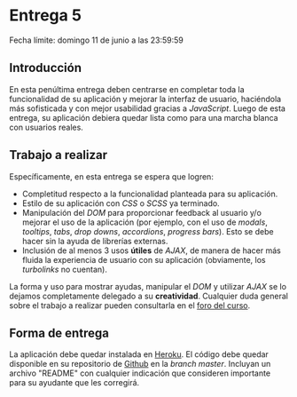 # Entrega 5

Fecha límite: domingo 11 de junio a las 23:59:59

## Introducción

En esta penúltima entrega deben centrarse en completar toda la funcionalidad de su aplicación y mejorar la interfaz de usuario, haciéndola más sofisticada y con mejor usabilidad gracias a _JavaScript_. Luego de esta entrega, su aplicación debiera quedar lista como para una marcha blanca con usuarios reales.

## Trabajo a realizar

Específicamente, en esta entrega se espera que logren:

- Completitud respecto a la funcionalidad planteada para su aplicación.
- Estilo de su aplicación con _CSS_ o _SCSS_ ya terminado.
- Manipulación del _DOM_ para proporcionar feedback al usuario y/o mejorar el uso de la aplicación (por ejemplo, con el uso de _modals_, _tooltips_, _tabs_, _drop downs_, _accordions_, _progress bars_). Esto se debe hacer sin la ayuda de librerías externas.
- Inclusión de al menos 3 usos __útiles__ de _AJAX_, de manera de hacer más fluida la experiencia de usuario con su aplicación (obviamente, los _turbolinks_ no cuentan).

La forma y uso para mostrar ayudas, manipular el _DOM_ y utilizar _AJAX_ se lo dejamos completamente delegado a su **creatividad**. Cualquier duda general sobre el trabajo a realizar pueden consultarla en el [foro del curso](https://github.com/IIC2513-2017-1/syllabus/issues).

## Forma de entrega

La aplicación debe quedar instalada en [Heroku](https://www.heroku.com/). El código debe quedar disponible en su repositorio de [Github](https://www.github.com) en la _branch master_. Incluyan un archivo "README" con cualquier indicación que consideren importante para su ayudante que les corregirá.
